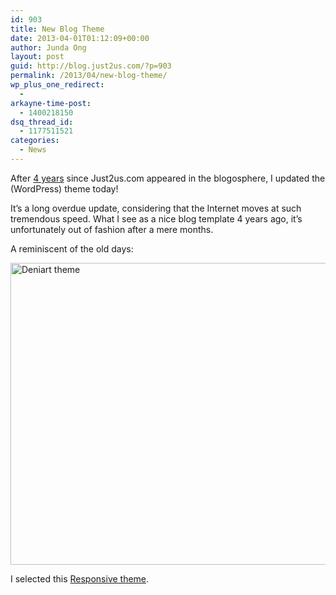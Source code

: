 ```yaml
---
id: 903
title: New Blog Theme
date: 2013-04-01T01:12:09+00:00
author: Junda Ong
layout: post
guid: http://blog.just2us.com/?p=903
permalink: /2013/04/new-blog-theme/
wp_plus_one_redirect:
  - 
arkayne-time-post:
  - 1400218150
dsq_thread_id:
  - 1177511521
categories:
  - News
---
```

After <a href="http://blog.just2us.com/2009/05/just2uscom-is-here/" onclick="__gaTracker('send', 'event', 'outbound-article', 'http://blog.just2us.com/2009/05/just2uscom-is-here/', '4 years');">4 years</a> since Just2us.com appeared in the blogosphere, I updated the (WordPress) theme today!

It&#8217;s a long overdue update, considering that the Internet moves at such tremendous speed. What I see as a nice blog template 4 years ago, it&#8217;s unfortunately out of fashion after a mere months.

A reminiscent of the old days:

<a href="http://blog.just2us.com/wp-content/uploads/2013/03/Deniart-theme.png" onclick="__gaTracker('send', 'event', 'outbound-article', 'http://blog.just2us.com/wp-content/uploads/2013/03/Deniart-theme.png', '');"><img class="aligncenter size-large wp-image-904" alt="Deniart theme" src="http://blog.just2us.com/wp-content/uploads/2013/03/Deniart-theme-1024x900.png" width="550" height="483" srcset="http://blog.just2us.com/wp-content/uploads/2013/03/Deniart-theme-300x263.png 300w, http://blog.just2us.com/wp-content/uploads/2013/03/Deniart-theme-1024x900.png 1024w, http://blog.just2us.com/wp-content/uploads/2013/03/Deniart-theme.png 1506w" sizes="(max-width: 550px) 100vw, 550px" /></a>

I selected this <a href="http://themeid.com/responsive-theme/" onclick="__gaTracker('send', 'event', 'outbound-article', 'http://themeid.com/responsive-theme/', 'Responsive theme');">Responsive theme</a>.

<div style="font-size:0px;height:0px;line-height:0px;margin:0;padding:0;clear:both">
</div>